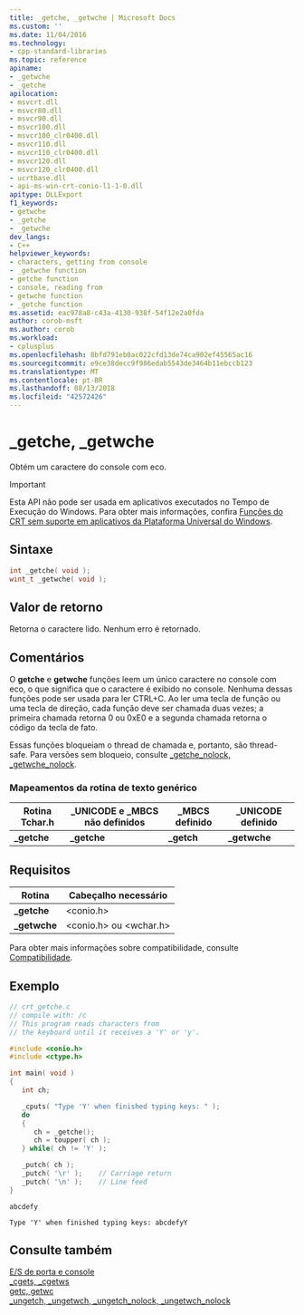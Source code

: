 ```yaml
---
title: _getche, _getwche | Microsoft Docs
ms.custom: ''
ms.date: 11/04/2016
ms.technology:
- cpp-standard-libraries
ms.topic: reference
apiname:
- _getwche
- _getche
apilocation:
- msvcrt.dll
- msvcr80.dll
- msvcr90.dll
- msvcr100.dll
- msvcr100_clr0400.dll
- msvcr110.dll
- msvcr110_clr0400.dll
- msvcr120.dll
- msvcr120_clr0400.dll
- ucrtbase.dll
- api-ms-win-crt-conio-l1-1-0.dll
apitype: DLLExport
f1_keywords:
- getwche
- _getche
- _getwche
dev_langs:
- C++
helpviewer_keywords:
- characters, getting from console
- _getwche function
- getche function
- console, reading from
- getwche function
- _getche function
ms.assetid: eac978a8-c43a-4130-938f-54f12e2a0fda
author: corob-msft
ms.author: corob
ms.workload:
- cplusplus
ms.openlocfilehash: 8bfd791eb0ac022cfd13de74ca902ef45565ac16
ms.sourcegitcommit: e9ce38decc9f986edab5543de3464b11ebccb123
ms.translationtype: MT
ms.contentlocale: pt-BR
ms.lasthandoff: 08/13/2018
ms.locfileid: "42572426"
---
```

# <a name="getche-getwche"></a>_getche, _getwche

Obtém um caractere do console com eco.

> [!IMPORTANT]
> Esta API não pode ser usada em aplicativos executados no Tempo de Execução do Windows. Para obter mais informações, confira [Funções do CRT sem suporte em aplicativos da Plataforma Universal do Windows](../../cppcx/crt-functions-not-supported-in-universal-windows-platform-apps.md).

## <a name="syntax"></a>Sintaxe

```C
int _getche( void );
wint_t _getwche( void );
```

## <a name="return-value"></a>Valor de retorno

Retorna o caractere lido. Nenhum erro é retornado.

## <a name="remarks"></a>Comentários

O **getche** e **getwche** funções leem um único caractere no console com eco, o que significa que o caractere é exibido no console. Nenhuma dessas funções pode ser usada para ler CTRL+C. Ao ler uma tecla de função ou uma tecla de direção, cada função deve ser chamada duas vezes; a primeira chamada retorna 0 ou 0xE0 e a segunda chamada retorna o código da tecla de fato.

Essas funções bloqueiam o thread de chamada e, portanto, são thread-safe. Para versões sem bloqueio, consulte [_getche_nolock, _getwche_nolock](getche-nolock-getwche-nolock.md).

### <a name="generic-text-routine-mappings"></a>Mapeamentos da rotina de texto genérico

|Rotina Tchar.h|_UNICODE e _MBCS não definidos|_MBCS definido|_UNICODE definido|
|---------------------|--------------------------------------|--------------------|-----------------------|
|**_getche**|**_getche**|**_getch**|**_getwche**|

## <a name="requirements"></a>Requisitos

|Rotina|Cabeçalho necessário|
|-------------|---------------------|
|**_getche**|\<conio.h>|
|**_getwche**|\<conio.h> ou \<wchar.h>|

Para obter mais informações sobre compatibilidade, consulte [Compatibilidade](../../c-runtime-library/compatibility.md).

## <a name="example"></a>Exemplo

```C
// crt_getche.c
// compile with: /c
// This program reads characters from
// the keyboard until it receives a 'Y' or 'y'.

#include <conio.h>
#include <ctype.h>

int main( void )
{
   int ch;

   _cputs( "Type 'Y' when finished typing keys: " );
   do
   {
      ch = _getche();
      ch = toupper( ch );
   } while( ch != 'Y' );

   _putch( ch );
   _putch( '\r' );    // Carriage return
   _putch( '\n' );    // Line feed
}
```

```Input
abcdefy
```

```Output
Type 'Y' when finished typing keys: abcdefyY
```

## <a name="see-also"></a>Consulte também

[E/S de porta e console](../../c-runtime-library/console-and-port-i-o.md)<br/>
[_cgets, _cgetws](../../c-runtime-library/cgets-cgetws.md)<br/>
[getc, getwc](getc-getwc.md)<br/>
[_ungetch, _ungetwch, _ungetch_nolock, _ungetwch_nolock](ungetch-ungetwch-ungetch-nolock-ungetwch-nolock.md)<br/>
